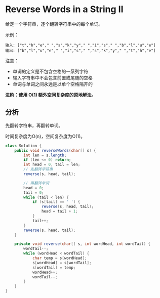 # Reverse Words in a String II

给定一个字符串，逐个翻转字符串中的每个单词。

示例：

    输入: ["t","h","e"," ","s","k","y"," ","i","s"," ","b","l","u","e"]
    输出: ["b","l","u","e"," ","i","s"," ","s","k","y"," ","t","h","e"]

注意：

*   单词的定义是不包含空格的一系列字符
*   输入字符串中不会包含前置或尾随的空格
*   单词与单词之间永远是以单个空格隔开的

**进阶：使用 O(1) 额外空间复杂度的原地解法。**

## 分析

先翻转字符串，再翻转单词。

时间复杂度为O(n)，空间复杂度为O(1)。

```java
class Solution {
    public void reverseWords(char[] s) {
        int len = s.length;
        if (len <= 0) return;
        int head = 0, tail = len;
        // 先翻转字符串
        reverse(s, head, tail);

        // 再翻转单词
        head = 0;
        tail = 0;
        while (tail < len) {
            if (s[tail] == ' ') {
                reverse(s, head, tail);
                head = tail + 1;
            }
            tail++;
        }
        reverse(s, head, tail);
    }

    private void reverse(char[] s, int wordHead, int wordTail) {
        wordTail--;
        while (wordHead < wordTail) {
            char temp = s[wordHead];
            s[wordHead] = s[wordTail];
            s[wordTail] = temp;
            wordHead++;
            wordTail--;
        }
    }
}
```

